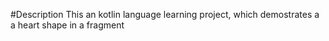 #Description
This an kotlin language learning project, which demostrates a a heart shape in a fragment